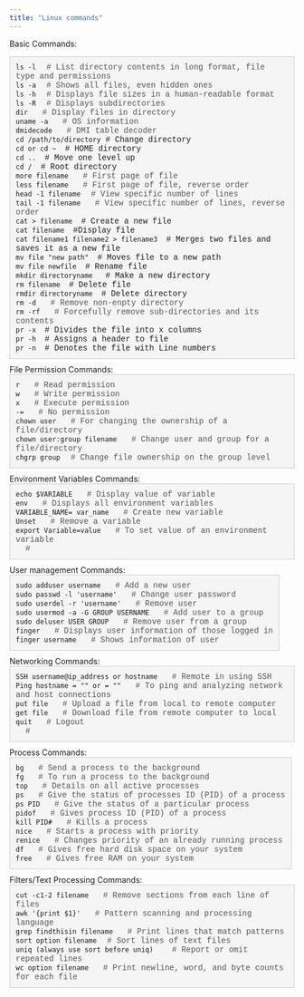 ```yaml
---
title: "Linux commands"
---
```


Basic Commands:

<div style="background-color: #f5f5f5; border: 1px solid #ccc; padding: 10px; margin-bottom: 10px; display: inline-block; font-family: 'Courier New', Courier, monospace;">
  <code>ls -l</code> 
  <span style="margin-left: 10px; color: #555;"># List directory contents in long format, file type and permissions</span>
  <br>
  <code>ls -a</code>
  <span style="margin-left: 10px; color: #555;"># Shows all files, even hidden ones</span>
  <br>
  <code>ls -h</code> 
  <span style="margin-left: 10px; color: #555;"># Displays file sizes in a human-readable format</span>
  <br>
  <code>ls -R</code> 
  <span style="margin-left: 10px; color: #555;"># Displays subdirectories</span>
  <br>
  <code>dir </code> 
  <span style="margin-left: 10px; color: #555;"># Display files in directory</span>
  <br>
  <code>uname -a </code> 
  <span style="margin-left: 10px; color: #555;"># OS information</span>
  <br>
  <code>dmidecode </code> 
  <span style="margin-left: 10px; color: #555;"># DMI table decoder</span>
  <br>
  <code>cd /path/to/directory</code>  
  <span class="command-description"># Change directory</span>
  <br>
  <code>cd or cd ~ </code>  
  <span class="command-description"># HOME directory</span>
  <br>
  <code>cd .. </code>  
  <span class="command-description"># Move one level up </span>
  <br>
  <code>cd / </code>  
  <span class="command-description"># Root directory</span>
  <br>
  <code>more filename </code> 
  <span style="margin-left: 10px; color: #555;"># First page of file</span>
  <br>
  <code>less filename </code> 
  <span style="margin-left: 10px; color: #555;"># First page of file, reverse order</span>
  <br>
  <code>head -1 filename</code> 
  <span style="margin-left: 10px; color: #555;"># View specific number of lines</span>
  <br>
  <code>tail -1 filename </code> 
  <span style="margin-left: 10px; color: #555;"># View specific number of lines, reverse order</span>
  <br>
  <code>cat > filename </code>  
  <span class="command-description"># Create a new file </span>
  <br>
  <code>cat filename </code>  
  <span class="command-description">#Display file </span>
  <br>
  <code>cat filename1 filename2 > filename3 </code>  
  <span class="command-description"># Merges two files and saves it as a new file </span>
  <br>
  <code>mv file "new path" </code>  
  <span class="command-description"># Moves file to a new path </span>
  <br>
  <code>mv file newfile </code>  
  <span class="command-description"># Rename file </span>
  <br>
  <code>mkdir directoryname  </code>  
  <span class="command-description"># Make a new directory</span>
  <br>
  <code>rm filename </code>  
  <span class="command-description"># Delete file</span>
  <br>
  <code>rmdir directoryname </code>  
  <span class="command-description"># Delete directory </span>
  <br>
  <code>rm -d </code> 
  <span style="margin-left: 10px; color: #555;"># Remove non-enpty directory </span>
  <br>
  <code>rm -rf </code> 
  <span style="margin-left: 10px; color: #555;"># Forcefully remove sub-directories and its contents</span>
  <br>
  <code>pr -x </code>  
  <span class="command-description"># Divides the file into x columns</span>
  <br>
  <code>pr -h </code>  
  <span class="command-description"># Assigns a header to file</span>
  <br>
  <code>pr -n </code>  
  <span class="command-description"># Denotes the file with Line numbers</span>
  <br>
</div>
File Permission Commands:

<div style="background-color: #f5f5f5; border: 1px solid #ccc; padding: 10px; margin-bottom: 10px; display: inline-block; font-family: 'Courier New', Courier, monospace;">
  <code>r </code> 
  <span style="margin-left: 10px; color: #555;"># Read permission</span>
  <br>
  <code>w </code> 
  <span style="margin-left: 10px; color: #555;"># Write permission</span>
  <br>
  <code>x </code> 
  <span style="margin-left: 10px; color: #555;"># Execute permission</span>
  <br>
  <code>-= </code> 
  <span style="margin-left: 10px; color: #555;"># No permission</span>
  <br>
  <code>chown user </code> 
  <span style="margin-left: 10px; color: #555;"># For changing the ownership of a file/directory</span>
  <br>
  <code>chown user:group filename </code> 
  <span style="margin-left: 10px; color: #555;"># Change user and group for a file/directory</span>
  <br>
  <code>chgrp group</code> 
  <span style="margin-left: 10px; color: #555;"># Change file ownership on the group level</span>
  <br>
</div>
Environment Variables Commands:

<div style="background-color: #f5f5f5; border: 1px solid #ccc; padding: 10px; margin-bottom: 10px; display: inline-block; font-family: 'Courier New', Courier, monospace;">
  <code>echo $VARIABLE </code> 
  <span style="margin-left: 10px; color: #555;"># Display value of variable</span>
  <br>
  <code>env </code> 
  <span style="margin-left: 10px; color: #555;"># Displays all environment variables</span>
  <br>
  <code>VARIABLE_NAME= var_name </code> 
  <span style="margin-left: 10px; color: #555;"># Create new variable</span>
  <br>
  <code>Unset </code> 
  <span style="margin-left: 10px; color: #555;"># Remove a variable</span>
  <br>
  <code>export Variable=value </code> 
  <span style="margin-left: 10px; color: #555;"># To set value of an environment variable</span>
  <br>
  <code> </code> 
  <span style="margin-left: 10px; color: #555;"># </span>
  <br>
</div>
User management Commands:

<div style="background-color: #f5f5f5; border: 1px solid #ccc; padding: 10px; margin-bottom: 10px; display: inline-block; font-family: 'Courier New', Courier, monospace;">
  <code>sudo adduser username </code> 
  <span style="margin-left: 10px; color: #555;"># Add a new user</span>
  <br>
  <code>sudo passwd -l 'username' </code> 
  <span style="margin-left: 10px; color: #555;"># Change user password</span>
  <br>
  <code>sudo userdel -r 'username' </code> 
  <span style="margin-left: 10px; color: #555;"># Remove user</span>
  <br>
  <code>sudo usermod -a -G GROUP USERNAME </code> 
  <span style="margin-left: 10px; color: #555;"># Add user to a group</span>
  <br>
  <code>sudo deluser USER GROUP </code> 
  <span style="margin-left: 10px; color: #555;"># Remove user from a group</span>
  <br>
  <code>finger </code> 
  <span style="margin-left: 10px; color: #555;"># Displays user information of those logged in</span>
  <br>
  <code>finger username </code> 
  <span style="margin-left: 10px; color: #555;"># Shows information of user </span>
  <br>
</div>
Networking Commands:

<div style="background-color: #f5f5f5; border: 1px solid #ccc; padding: 10px; margin-bottom: 10px; display: inline-block; font-family: 'Courier New', Courier, monospace;">
  <code>SSH username@ip_address or hostname </code> 
  <span style="margin-left: 10px; color: #555;"># Remote in using SSH</span>
  <br>
  <code>Ping hostname = "" or = "" </code> 
  <span style="margin-left: 10px; color: #555;"># To ping and analyzing network and host connections</span>
  <br>
  <code>put file </code> 
  <span style="margin-left: 10px; color: #555;"># Upload a file from local to remote computer</span>
  <br>
  <code>get file </code> 
  <span style="margin-left: 10px; color: #555;"># Download file from remote computer to local</span>
  <br>
  <code>quit </code> 
  <span style="margin-left: 10px; color: #555;"># Logout</span>
  <br>
  <code> </code> 
  <span style="margin-left: 10px; color: #555;"># </span>
  <br>
</div>
Process Commands:

<div style="background-color: #f5f5f5; border: 1px solid #ccc; padding: 10px; margin-bottom: 10px; display: inline-block; font-family: 'Courier New', Courier, monospace;">
  <code>bg </code> 
  <span style="margin-left: 10px; color: #555;"># Send a process to the background</span>
  <br>
  <code>fg </code> 
  <span style="margin-left: 10px; color: #555;"># To run a process to the background</span>
  <br>
  <code>top </code> 
  <span style="margin-left: 10px; color: #555;"># Details on all active processes</span>
  <br>
  <code>ps </code> 
  <span style="margin-left: 10px; color: #555;"># Give the status of processes ID (PID) of a process</span>
  <br>
  <code>ps PID </code> 
  <span style="margin-left: 10px; color: #555;"># Give the status of a particular process</span>
  <br>
  <code>pidof </code> 
  <span style="margin-left: 10px; color: #555;"># Gives process ID (PID) of a process</span>
  <br>
  <code>kill PID# </code> 
  <span style="margin-left: 10px; color: #555;"># Kills a process</span>
  <br>
  <code>nice </code> 
  <span style="margin-left: 10px; color: #555;"># Starts a process with priority</span>
  <br>
  <code>renice </code> 
  <span style="margin-left: 10px; color: #555;"># Changes priority of an already running process</span>
  <br>
  <code>df </code> 
  <span style="margin-left: 10px; color: #555;"># Gives free hard disk space on your system</span>
  <br>
  <code>free </code> 
  <span style="margin-left: 10px; color: #555;"># Gives free RAM on your system</span>
  <br>
</div>
Filters/Text Processing Commands:

<div style="background-color: #f5f5f5; border: 1px solid #ccc; padding: 10px; margin-bottom: 10px; display: inline-block; font-family: 'Courier New', Courier, monospace;">
  <code>cut -c1-2 filename </code> 
  <span style="margin-left: 10px; color: #555;"># Remove sections from each line of files</span>
  <br>
  <code>awk '{print $1}' </code> 
  <span style="margin-left: 10px; color: #555;"># Pattern scanning and processing language</span>
  <br>
  <code>grep findthisin filename </code> 
  <span style="margin-left: 10px; color: #555;"># Print lines that match patterns</span>
  <br>
  <code>sort option filename</code> 
  <span style="margin-left: 10px; color: #555;"># Sort lines of text files</span>
  <br>
  <code>uniq (always use sort before uniq)  </code> 
  <span style="margin-left: 10px; color: #555;"># Report or omit repeated lines</span>
  <br>
  <code>wc option filename </code> 
  <span style="margin-left: 10px; color: #555;"># Print newline, word, and byte counts for each file</span>
  <br>
</div>


